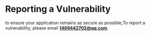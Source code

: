 # Reporting a Vulnerability

to ensure your application remains as secure as possible,To report a vulnerability, please email **1469442702@qq.com**.
